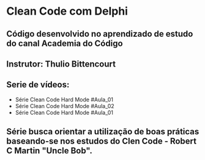# Clean Code com Delphi

## Código desenvolvido no aprendizado de estudo do canal Academia do Código
## Instrutor: Thulio Bittencourt

## Serie de vídeos:
  - Série Clean Code Hard Mode #Aula_01
  - Série Clean Code Hard Mode #Aula_02
  - Série Clean Code Hard Mode #Aula_01

## Série busca orientar a utilização de boas práticas baseando-se nos estudos do Clen Code - Robert C Martin "Uncle Bob".
